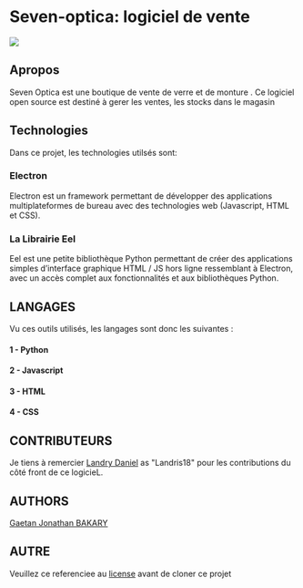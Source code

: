 # Seven-optica: logiciel de vente
<img align="center" src="https://gaetan1903.github.io/images/projet1.png">

## Apropos 

Seven Optica est une boutique de vente de verre et de monture .
Ce logiciel open source est destiné à gerer les ventes, les stocks dans le magasin



## Technologies 

Dans ce projet, les technologies utilsés sont: 
### Electron 
Electron est un framework permettant de développer des applications multiplateformes de bureau avec des technologies web (Javascript, HTML et CSS). 

### La Librairie Eel 
Eel est une petite bibliothèque Python permettant de créer des applications simples d’interface graphique HTML / JS hors ligne ressemblant à Electron, avec un accès complet aux fonctionnalités et aux bibliothèques Python.



## LANGAGES
Vu ces outils utilisés, les langages sont donc les suivantes :
  #### 1 - Python
  #### 2 - Javascript 
  #### 3 - HTML 
  #### 4 - CSS
  
  
  
##  CONTRIBUTEURS
Je tiens à remercier [Landry Daniel](https://github.com/Landris18) as "Landris18" pour les contributions du côté front de ce logicieL.



## AUTHORS 
 [Gaetan Jonathan BAKARY](https://gaetan1903.github.io)
 
 
## AUTRE 
Veuillez ce referenciee au [license](https://raw.githubusercontent.com/gaetan1903/Seven-Optica/master/License) avant de cloner ce projet

